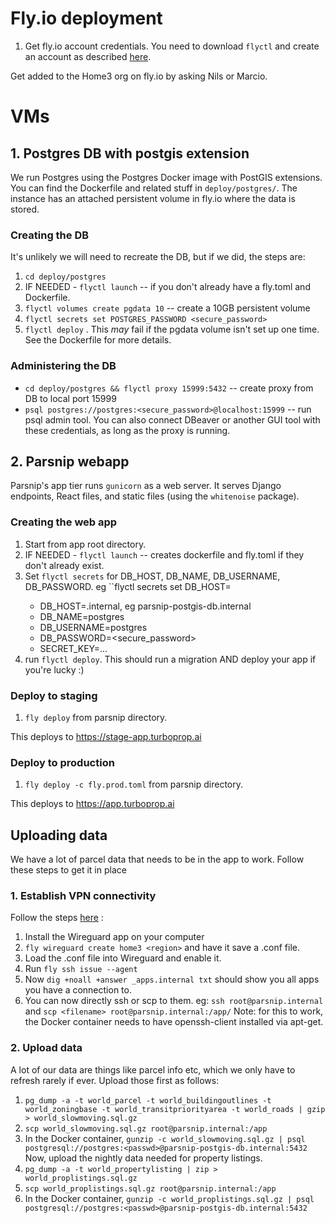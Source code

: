 
# Fly.io deployment

1. Get fly.io account credentials.
You need to download `flyctl` and create an account as described [here](https://fly.io/docs/getting-started/installing-flyctl/).

Get added to the Home3 org on fly.io by asking Nils or Marcio.

# VMs
## 1. Postgres DB with postgis extension
We run Postgres using the Postgres Docker image with PostGIS extensions. You can find the Dockerfile and related stuff in `deploy/postgres/`. The instance has an attached persistent volume in fly.io where the data is stored.
### Creating the DB
It's unlikely we will need to recreate the DB, but if we did, the steps are:
1. `cd deploy/postgres`
2. IF NEEDED - `flyctl launch` -- if you don't already have a fly.toml and Dockerfile.
3. `flyctl volumes create pgdata 10` -- create a 10GB persistent volume
4. `flyctl secrets set POSTGRES_PASSWORD <secure_password>`
5. `flyctl deploy` . This *may* fail if the pgdata volume isn't set up one time. See the Dockerfile for more details.
### Administering the DB
* `cd deploy/postgres && flyctl proxy 15999:5432` -- create proxy from DB to local port 15999
* `psql postgres://postgres:<secure_password>@localhost:15999` -- run psql admin tool. You can also connect DBeaver or another GUI tool with these credentials, as long as the proxy is running.

## 2. Parsnip webapp
Parsnip's app tier runs `gunicorn` as a web server. It serves Django endpoints, React files, and static files (using the `whitenoise` package).

### Creating the web app
1. Start from app root directory.
2. IF NEEDED - `flyctl launch` -- creates dockerfile and fly.toml if they don't already exist.
3. Set `flyctl secrets` for DB_HOST, DB_NAME, DB_USERNAME, DB_PASSWORD. eg ``flyctl secrets set DB_HOST=<value>
    * DB_HOST=<hostname>.internal, eg parsnip-postgis-db.internal
    * DB_NAME=postgres
    * DB_USERNAME=postgres
    * DB_PASSWORD=<secure_password>
    * SECRET_KEY=...
4. run `flyctl deploy`. This should run a migration AND deploy your app if you're lucky :)

### Deploy to staging

1. `fly deploy` from parsnip directory. 

This deploys to https://stage-app.turboprop.ai

### Deploy to production

1. `fly deploy -c fly.prod.toml` from parsnip directory.

This deploys to https://app.turboprop.ai


## Uploading data

We have a lot of parcel data that needs to be in the app to work. Follow these steps to get it in place
### 1. Establish VPN connectivity
Follow the steps [here](https://fly.io/docs/reference/private-networking/#private-network-vpn) :
   1. Install the Wireguard app on your computer
   2. `fly wireguard create home3 <region>` and have it save a .conf file. 
   3. Load the .conf file into Wireguard and enable it.
   4. Run `fly ssh issue --agent` 
   5. Now `dig +noall +answer _apps.internal txt` should show you all apps you have a connection to.
   6. You can now directly ssh or scp to them. eg: `ssh root@parsnip.internal` and `scp <filename> root@parsnip.internal:/app/`
       Note: for this to work, the Docker container needs to have openssh-client installed via apt-get.

### 2. Upload data
A lot of our data are things like parcel info etc, which we only have to refresh rarely if ever. Upload those first as follows:
   1. `pg_dump -a -t world_parcel -t world_buildingoutlines -t world_zoningbase -t world_transitpriorityarea -t world_roads | gzip > world_slowmoving.sql.gz`
   2. `scp world_slowmoving.sql.gz root@parsnip.internal:/app`
   3. In the Docker container, `gunzip -c world_slowmoving.sql.gz | psql postgresql://postgres:<passwd>@parsnip-postgis-db.internal:5432`
Now, upload the nightly data needed for property listings.
   1. `pg_dump -a -t world_propertylisting | zip > world_proplistings.sql.gz`
   2. `scp world_proplistings.sql.gz root@parsnip.internal:/app`
   3. In the Docker container, `gunzip -c world_proplistings.sql.gz | psql postgresql://postgres:<passwd>@parsnip-postgis-db.internal:5432`
